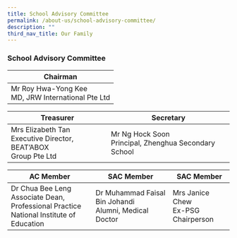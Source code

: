 ```yaml
---
title: School Advisory Committee
permalink: /about-us/school-advisory-committee/
description: ""
third_nav_title: Our Family
---
```

### School Advisory Committee

| Chairman |
|---|
| Mr Roy Hwa-Yong Kee <br>MD, JRW International Pte Ltd |

| Treasurer | Secretary |
|---|---|
| Mrs Elizabeth Tan <br> Executive Director, BEAT’ABOX <br>Group Pte Ltd | Mr Ng Hock Soon <br>Principal, Zhenghua Secondary School |

| AC Member | SAC Member | SAC Member |
|---|---|---|
| Dr Chua Bee Leng <br>Associate Dean, Professional Practice<br> National Institute of Education | Dr Muhammad Faisal Bin Johandi<br> Alumni, Medical Doctor | Mrs Janice Chew <br> Ex-PSG Chairperson |